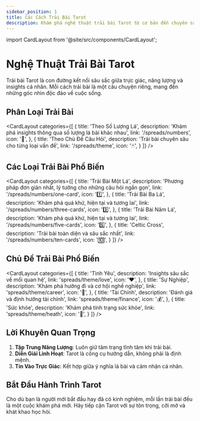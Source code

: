 ```yaml
---
sidebar_position: 1
title: Các Cách Trải Bài Tarot
description: Khám phá nghệ thuật trải bài Tarot từ cơ bản đến chuyên sâu
---
```


import CardLayout from '@site/src/components/CardLayout';

# Nghệ Thuật Trải Bài Tarot

Trải bài Tarot là con đường kết nối sâu sắc giữa trực giác, năng lượng và insights cá nhân. Mỗi cách trải bài là một câu chuyện riêng, mang đến những góc nhìn độc đáo về cuộc sống.

## Phân Loại Trải Bài

<CardLayout 
  categories={[
    {
      title: 'Theo Số Lượng Lá',
      description: 'Khám phá insights thông qua số lượng lá bài khác nhau',
      link: '/spreads/numbers',
      icon: '📖',
    },
    {
      title: 'Theo Chủ Đề Câu Hỏi',
      description: 'Trải bài chuyên sâu cho từng loại vấn đề',
      link: '/spreads/theme',
      icon: '🃏',
    }
  ]}
/>

## Các Loại Trải Bài Phổ Biến

<CardLayout 
  categories={[
    {
      title: 'Trải Bài Một Lá',
      description: 'Phương pháp đơn giản nhất, lý tưởng cho những câu hỏi ngắn gọn',
      link: '/spreads/numbers/one-card',
      icon: '1️⃣',
    },
    {
      title: 'Trải Bài Ba Lá',
      description: 'Khám phá quá khứ, hiện tại và tương lai',
      link: '/spreads/numbers/three-cards',
      icon: '3️⃣',
    },
    {
      title: 'Trải Bài Năm Lá',
      description: 'Khám phá quá khứ, hiện tại và tương lai',
      link: '/spreads/numbers/five-cards',
      icon: '5️⃣',
    },
    {
      title: 'Celtic Cross',
      description: 'Trải bài toàn diện và sâu sắc nhất',
      link: '/spreads/numbers/ten-cards',
      icon: '🔟',
    }
  ]}
/>

## Chủ Đề Trải Bài Phổ Biến

<CardLayout 
  categories={[
    {
      title: 'Tình Yêu',
      description: 'Insights sâu sắc về mối quan hệ',
      link: 'spreads/theme/love',
      icon: '❤️',
    },
    {
      title: 'Sự Nghiệp',
      description: 'Khám phá hướng đi và cơ hội nghề nghiệp',
      link: 'spreads/theme/career',
      icon: '💼',
    },
    {
      title: 'Tài Chính',
      description: 'Đánh giá và định hướng tài chính',
      link: 'spreads/theme/finance',
      icon: '💰',
    },
        {
      title: 'Sức khỏe',
      description: 'Khám phá tính trạng sức khỏe',
      link: 'spreads/theme/heath',
      icon: '💪',
    }
  ]}
/>

## Lời Khuyên Quan Trọng

1. **Tập Trung Năng Lượng**: Luôn giữ tâm trạng tĩnh tâm khi trải bài.
2. **Diễn Giải Linh Hoạt**: Tarot là công cụ hướng dẫn, không phải là định mệnh.
3. **Tin Vào Trực Giác**: Kết hợp giữa ý nghĩa lá bài và cảm nhận cá nhân.

## Bắt Đầu Hành Trình Tarot

Cho dù bạn là người mới bắt đầu hay đã có kinh nghiệm, mỗi lần trải bài đều là một cuộc khám phá mới. Hãy tiếp cận Tarot với sự tôn trọng, cởi mở và khát khao học hỏi.